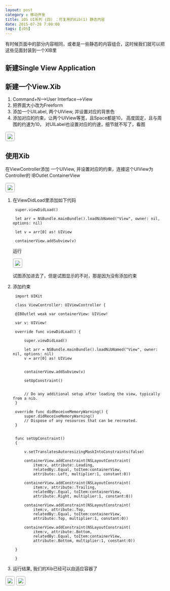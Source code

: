 ```yaml
---
layout: post
category : 移动开发
title: iOS UI系列 (四) ：可复用的Xib(1) 静态内容 
date: 2015-07-28 7:00:00
tags: [iOS]
---
```

<style>
img {
  max-width: 700px;
  border: solid 2px #ccc;
  padding: 5px;
  border-radius:5px;
}
</style>




有时候页面中的部分内容相同，或者是一些静态的内容组合，这时候我们就可以把这些见面封装到一个XIB里

## 新建Single View Application

## 新建一个View.Xib

1. Command+N-->User Interface-->View
2. 把界面大小改为Freeform
3. 添加一个UILabel, 两个UIView, 并设置对应的背景色
4. 添加对应的约束，让两个UIView等宽，且Space都是10， 高度固定，且与周围的约速为10， 对UILabel也设置对应的约速，细节就不写了，看图

<img class="img-responsive" src="/assets/images/ios/UI/4/1.png" />


## 使用Xib

在ViewController添加 一个UIView, 并设置对应的约束，连接这个UIView为Controller的 IBOutlet ContainerView


<img class="img-responsive" src="/assets/images/ios/UI/4/2.png" />

1. 在ViewDidLoad里添加如下代码


		super.viewDidLoad()
		        
		let arr = NSBundle.mainBundle().loadNibNamed("View", owner: nil, options: nil)

		let v = arr[0] as! UIView
		        
		containerView.addSubview(v)


	运行

	<img class="img-responsive" src="/assets/images/ios/UI/4/3.png" />

	试图添加进去了，但是试图显示的不对，那是因为没有添加约束
	
2. 添加约束



		import UIKit

		class ViewController: UIViewController {
    
	    @IBOutlet weak var containerView: UIView!
	    
	    var v: UIView!
	    
	    override func viewDidLoad() {
	        
	        super.viewDidLoad()
	        
	        let arr = NSBundle.mainBundle().loadNibNamed("View", owner: nil, options: nil)
	        v = arr[0] as! UIView
	        
	        
	        containerView.addSubview(v)
	        
	        setUpConstraint()
	        
	        
	        // Do any additional setup after loading the view, typically from a nib.
	    }
	    
	    override func didReceiveMemoryWarning() {
	        super.didReceiveMemoryWarning()
	        // Dispose of any resources that can be recreated.
	    }
	    
	    
	    func setUpConstraint()
	    {
	        
	        v.setTranslatesAutoresizingMaskIntoConstraints(false)
	        
	        containerView.addConstraint(NSLayoutConstraint(
	            item:v, attribute:.Leading,
	            relatedBy:.Equal, toItem:containerView,
	            attribute:.Left, multiplier:1, constant:0))
	        
	        containerView.addConstraint(NSLayoutConstraint(
	            item:v, attribute:.Trailing,
	            relatedBy:.Equal, toItem:containerView,
	            attribute:.Right, multiplier:1, constant:0))
	        
	        containerView.addConstraint(NSLayoutConstraint(
	            item:v, attribute:.Top,
	            relatedBy:.Equal, toItem:containerView,
	            attribute:.Top, multiplier:1, constant:0))
	        
	        containerView.addConstraint(NSLayoutConstraint(
	            item:v, attribute:.Bottom,
	            relatedBy:.Equal, toItem:containerView,
	            attribute:.Bottom, multiplier:1, constant:0))
	        
	    }	    
	    
		}

	
3. 运行结果, 我们的Xib已经可以自适应容器了

<img class="img-responsive" src="/assets/images/ios/UI/4/4.png" />
<img  class="img-responsive" src="/assets/images/ios/UI/4/5.png"/>


    
    